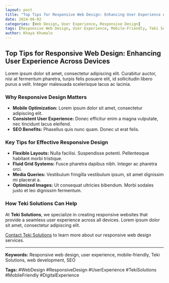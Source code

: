 ```yaml
---
layout: post
title: "Top Tips for Responsive Web Design: Enhancing User Experience Across Devices"
date: 2024-06-02
categories: [Web Design, User Experience, Responsive Design]
tags: [Responsive Web Design, User Experience, Mobile-Friendly, Teki Solutions]
author: Khaya Khumalo
---
```


## Top Tips for Responsive Web Design: Enhancing User Experience Across Devices

Lorem ipsum dolor sit amet, consectetur adipiscing elit. Curabitur auctor, nisi at fermentum pharetra, turpis felis posuere elit, id sollicitudin libero purus a velit. Integer malesuada scelerisque lacus ac lacinia.

### Why Responsive Design Matters

- **Mobile Optimization:** Lorem ipsum dolor sit amet, consectetur adipiscing elit.
- **Consistent User Experience:** Donec efficitur enim a magna vulputate, nec tincidunt lacus eleifend.
- **SEO Benefits:** Phasellus quis nunc quam. Donec ut erat felis.

### Key Tips for Effective Responsive Design

- **Flexible Layouts:** Nulla facilisi. Suspendisse potenti. Pellentesque habitant morbi tristique.
- **Fluid Grid Systems:** Fusce pharetra dapibus nibh. Integer ac pharetra orci.
- **Media Queries:** Vestibulum fringilla vestibulum ipsum, sit amet dignissim mi placerat a.
- **Optimized Images:** Ut consequat ultricies bibendum. Morbi sodales justo et leo dignissim fermentum.

### How Teki Solutions Can Help

At **Teki Solutions**, we specialize in creating responsive websites that provide a seamless user experience across all devices. Lorem ipsum dolor sit amet, consectetur adipiscing elit.

[Contact Teki Solutions](https://tekisolves.github.io/tekisolves) to learn more about our responsive web design services.

---

**Keywords:** Responsive web design, user experience, mobile-friendly, Teki Solutions, web development, SEO

**Tags:** #WebDesign #ResponsiveDesign #UserExperience #TekiSolutions #MobileFriendly #DigitalExperience